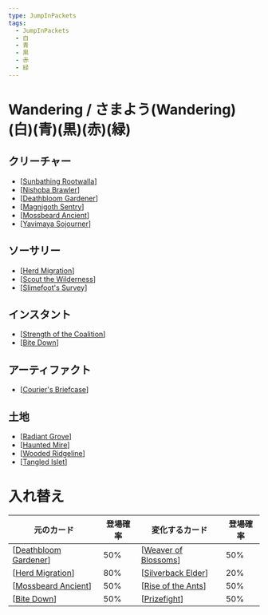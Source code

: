 ```yaml
---
type: JumpInPackets
tags:
  - JumpInPackets
  - 白
  - 青
  - 黒
  - 赤
  - 緑
---
```

# Wandering / さまよう(Wandering) (白)(青)(黒)(赤)(緑)

## クリーチャー

* [[Sunbathing Rootwalla]]
* [[Nishoba Brawler]]
* [[Deathbloom Gardener]]
* [[Magnigoth Sentry]]
* [[Mossbeard Ancient]]
* [[Yavimaya Sojourner]]

## ソーサリー

* [[Herd Migration]]
* [[Scout the Wilderness]]
* [[Slimefoot's Survey]]

## インスタント

* [[Strength of the Coalition]]
* [[Bite Down]]

## アーティファクト

* [[Courier's Briefcase]]

## 土地

* [[Radiant Grove]]
* [[Haunted Mire]]
* [[Wooded Ridgeline]]
* [[Tangled Islet]]

# 入れ替え

| 元のカード              | 登場確率 | 変化するカード         | 登場確率 |
| ----------------------- | -------- | ---------------------- | -------- |
| [[Deathbloom Gardener]] | 50%      | [[Weaver of Blossoms]] | 50%      |
| [[Herd Migration]]      | 80%      | [[Silverback Elder]]   | 20%      |
| [[Mossbeard Ancient]]   | 50%      | [[Rise of the Ants]]   | 50%      |
| [[Bite Down]]           | 50%      | [[Prizefight]]         | 50%      |



[//begin]: # "Autogenerated link references for markdown compatibility"
[Sunbathing Rootwalla]: <../../Cards/Creatures/Sunbathing Rootwalla.md> "Sunbathing Rootwalla / 日光浴するルートワラ (1)(緑) 2/2"
[Nishoba Brawler]: <../../Cards/Creatures/Nishoba Brawler.md> "Nishoba Brawler / ニショーバの喧嘩屋 (1)(緑) */3"
[Deathbloom Gardener]: <../../Cards/Creatures/Deathbloom Gardener.md> "Deathbloom Gardener / 死花の庭師 (2)(緑) 1/1"
[Magnigoth Sentry]: <../../Cards/Creatures/Magnigoth Sentry.md> "Magnigoth Sentry / マグニゴスの歩哨 (3)(緑) 4/4"
[Mossbeard Ancient]: <../../Cards/Creatures/Mossbeard Ancient.md> "Mossbeard Ancient / 古き苔髭 (5)(緑)(緑) 7/7"
[Yavimaya Sojourner]: <../../Cards/Creatures/Yavimaya Sojourner.md> "Yavimaya Sojourner / ヤヴィマヤの滞留者 (7)(緑) 4/6"
[Herd Migration]: <../../Cards/Sorcery/Herd Migration.md> "Herd Migration / 群れの渡り (6)(緑)"
[Scout the Wilderness]: <../../Cards/Sorcery/Scout the Wilderness.md> "Scout the Wilderness / 荒野の偵察 (2)(緑)"
[Slimefoot's Survey]: <../../Cards/Sorcery/Slimefoot's Survey.md> "Slimefoot's Survey / スライムフットの調査 (4)(緑)"
[Strength of the Coalition]: <../../Cards/Instants/Strength of the Coalition.md> "Strength of the Coalition / 連合の力 (緑)"
[Bite Down]: <../../Cards/Instants/Bite Down.md> "Bite Down / 噛み締め (1)(緑)"
[Courier's Briefcase]: <../../Cards/Artifacts/Courier's Briefcase.md> "Courier's Briefcase / 急使の手提げ鞄 (1)(緑)"
[Radiant Grove]: <../../Cards/Lands/Radiant Grove.md> "Radiant Grove / 光輝の木立ち"
[Haunted Mire]: <../../Cards/Lands/Haunted Mire.md> "Haunted Mire / 憑依されたぬかるみ"
[Wooded Ridgeline]: <../../Cards/Lands/Wooded Ridgeline.md> "Wooded Ridgeline / 樹木茂る尾根"
[Tangled Islet]: <../../Cards/Lands/Tangled Islet.md> "Tangled Islet / 絡みつく島嶼域"
[Weaver of Blossoms]: <../../Cards/Creatures/Weaver of Blossoms.md> "Weaver of Blossoms / 花の織り手 (2)(緑) 2/3"
[Silverback Elder]: <../../Cards/Creatures/Silverback Elder.md> "Silverback Elder / シルバーバックの古老 (2)(緑)(緑)(緑) 5/7"
[Rise of the Ants]: <../../Cards/Sorcery/Rise of the Ants.md> "Rise of the Ants / 蟻の隆盛 (4)(緑)(緑)"
[Prizefight]: ../../Cards/Instants/Prizefight.md "Prizefight / 賭け試合 (1)(緑)"
[//end]: # "Autogenerated link references"